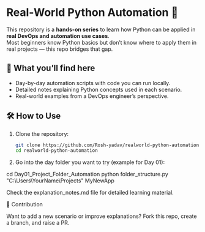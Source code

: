 # Real-World Python Automation 🚀

This repository is a **hands-on series** to learn how Python can be applied in **real DevOps and automation use cases**.  
Most beginners know Python basics but don’t know where to apply them in real projects — this repo bridges that gap.  

## 📌 What you’ll find here
- Day-by-day automation scripts with code you can run locally.  
- Detailed notes explaining Python concepts used in each scenario.  
- Real-world examples from a DevOps engineer’s perspective.  


## 🛠️ How to Use
1. Clone the repository:
   ```bash
   git clone https://github.com/Rosh-yadav/realworld-python-automation.git
   cd realworld-python-automation

2. Go into the day folder you want to try (example for Day 01):

cd Day01_Project_Folder_Automation
python folder_structure.py "C:\Users\YourName\Projects" MyNewApp



Check the explanation_notes.md file for detailed learning material.

🤝 Contribution

Want to add a new scenario or improve explanations? Fork this repo, create a branch, and raise a PR.